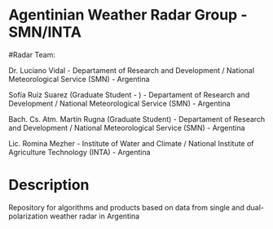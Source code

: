 # Agentinian Weather Radar Group - SMN/INTA

#Radar Team:

Dr. Luciano Vidal - Departament of Research and Development / National Meteorological Service (SMN) - Argentina

Sofía Ruiz Suarez (Graduate Student - ) - Departament of Research and Development / National Meteorological Service (SMN) - Argentina

Bach. Cs. Atm. Martín Rugna (Graduate Student) - Departament of Research and Development / National Meteorological Service (SMN) - Argentina

Lic. Romina Mezher - Institute of Water and Climate / National Institute of Agriculture Technology (INTA) - Argentina


# Description

Repository for algorithms and products based on data from single and dual-polarization weather radar in Argentina
